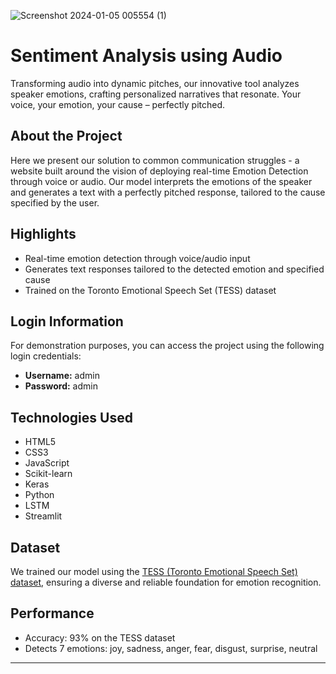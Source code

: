 ![Screenshot 2024-01-05 005554 (1)](https://github.com/ananthvgb2003/Neural_Net-Workers/assets/120911455/407499c1-000f-4060-abda-5827a4b1f6e5)

# Sentiment Analysis using Audio

Transforming audio into dynamic pitches, our innovative tool analyzes speaker emotions, crafting personalized narratives that resonate. Your voice, your emotion, your cause – perfectly pitched.

## About the Project

Here we present our solution to common communication struggles - a website built around the vision of deploying real-time Emotion Detection through voice or audio. Our model interprets the emotions of the speaker and generates a text with a perfectly pitched response, tailored to the cause specified by the user.

## Highlights

- Real-time emotion detection through voice/audio input
- Generates text responses tailored to the detected emotion and specified cause
- Trained on the Toronto Emotional Speech Set (TESS) dataset

## Login Information

For demonstration purposes, you can access the project using the following login credentials:

- **Username:** admin
- **Password:** admin

## Technologies Used

- HTML5
- CSS3
- JavaScript
- Scikit-learn
- Keras
- Python
- LSTM
- Streamlit

## Dataset

We trained our model using the [TESS (Toronto Emotional Speech Set) dataset](https://www.kaggle.com/datasets/ejlok1/toronto-emotional-speech-set-tess), ensuring a diverse and reliable foundation for emotion recognition.

## Performance
- Accuracy: 93% on the TESS dataset
- Detects 7 emotions: joy, sadness, anger, fear, disgust, surprise, neutral

---

